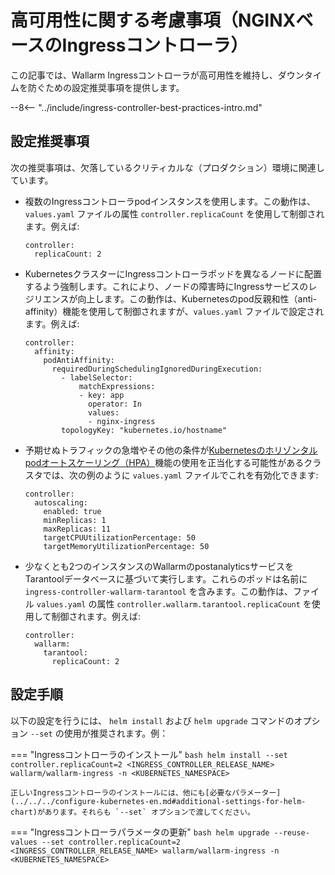 # 高可用性に関する考慮事項（NGINXベースのIngressコントローラ）

この記事では、Wallarm Ingressコントローラが高可用性を維持し、ダウンタイムを防ぐための設定推奨事項を提供します。

--8<-- "../include/ingress-controller-best-practices-intro.md"

## 設定推奨事項

次の推奨事項は、欠落しているクリティカルな（プロダクション）環境に関連しています。

* 複数のIngressコントローラpodインスタンスを使用します。この動作は、 `values.yaml` ファイルの属性 `controller.replicaCount` を使用して制御されます。例えば:
    ```
    controller:
      replicaCount: 2
    ```
* KubernetesクラスターにIngressコントローラポッドを異なるノードに配置するよう強制します。これにより、ノードの障害時にIngressサービスのレジリエンスが向上します。この動作は、Kubernetesのpod反親和性（anti-affinity）機能を使用して制御されますが、`values.yaml` ファイルで設定されます。例えば:
    ```
    controller:
      affinity:
        podAntiAffinity:
          requiredDuringSchedulingIgnoredDuringExecution:
            - labelSelector:
                matchExpressions:
                - key: app
                  operator: In
                  values:
                  - nginx-ingress
            topologyKey: "kubernetes.io/hostname"
    ```
* 予期せぬトラフィックの急増やその他の条件が[Kubernetesのホリゾンタルpodオートスケーリング（HPA）](https://kubernetes.io/docs/tasks/run-application/horizontal-pod-autoscale/)機能の使用を正当化する可能性があるクラスタでは、次の例のように `values.yaml` ファイルでこれを有効化できます:
    ```
    controller:
      autoscaling:
        enabled: true
        minReplicas: 1
        maxReplicas: 11
        targetCPUUtilizationPercentage: 50
        targetMemoryUtilizationPercentage: 50
    ```
* 少なくとも2つのインスタンスのWallarmのpostanalyticsサービスをTarantoolデータベースに基づいて実行します。これらのポッドは名前に `ingress-controller-wallarm-tarantool` を含みます。この動作は、ファイル `values.yaml` の属性 `controller.wallarm.tarantool.replicaCount` を使用して制御されます。例えば:
    ```
    controller:
      wallarm:
        tarantool:
          replicaCount: 2
    ```

## 設定手順

以下の設定を行うには、 `helm install` および `helm upgrade` コマンドのオプション `--set` の使用が推奨されます。例：

=== "Ingressコントローラのインストール"
    ```bash
    helm install --set controller.replicaCount=2 <INGRESS_CONTROLLER_RELEASE_NAME> wallarm/wallarm-ingress -n <KUBERNETES_NAMESPACE>
    ```

    正しいIngressコントローラのインストールには、他にも[必要なパラメーター](../../../configure-kubernetes-en.md#additional-settings-for-helm-chart)があります。それらも `--set` オプションで渡してください。
=== "Ingressコントローラパラメータの更新"
    ```bash
    helm upgrade --reuse-values --set controller.replicaCount=2 <INGRESS_CONTROLLER_RELEASE_NAME> wallarm/wallarm-ingress -n <KUBERNETES_NAMESPACE>
    ```